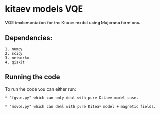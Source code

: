 # kitaev models VQE
VQE implementation for the Kitaev model using Majorana fermions.

## Dependencies: 
    1. numpy 
    2. scipy 
    3. networkx 
    4. qiskit

## Running the code
To run the code you can either run: 

    * "fgvqe.py" which can only deal with pure Kitaev model case. 
    
    * "msvqe.py" which can deal with pure Kiteav model + magnetic fields.